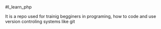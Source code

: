 #I_learn_php

It is a repo used for trainig begginers in programing, how to code and use version controling systems like git